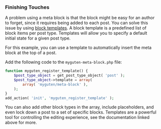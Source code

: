 
### Finishing Touches

A problem using a meta block is that the block might be easy for an author to forget, since it requires being added to each post. You can solve this issue by using [block templates](../../../../../docs/designers-developers/developers/block-api/block-templates.md). A block template is a predefined list of block items per post type. Templates will allow you to specify a default initial state for a given post type.

For this example, you can use a template to automatically insert the meta block at the top of a post.

Add the following code to the `myguten-meta-block.php` file:

```php
function myguten_register_template() {
    $post_type_object = get_post_type_object( 'post' );
    $post_type_object->template = array(
        array( 'myguten/meta-block' ),
    );
}
add_action( 'init', 'myguten_register_template' );
```

You can also add other block types in the array, include placeholders, and even lock down a post to a set of specific blocks. Templates are a powerful tool for controlling the editing experience, see the documentation linked above for more.


